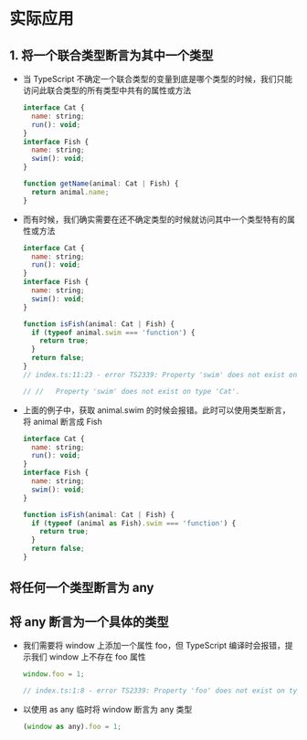 # 实际应用

## 1. 将一个联合类型断言为其中一个类型

  - 当 TypeScript 不确定一个联合类型的变量到底是哪个类型的时候，我们只能访问此联合类型的所有类型中共有的属性或方法

    ```javascript
    interface Cat {
      name: string;
      run(): void;
    }
    interface Fish {
      name: string;
      swim(): void;
    }

    function getName(animal: Cat | Fish) {
      return animal.name;
    }
    ```

  - 而有时候，我们确实需要在还不确定类型的时候就访问其中一个类型特有的属性或方法

    ```javascript
    interface Cat {
      name: string;
      run(): void;
    }
    interface Fish {
      name: string;
      swim(): void;
    }

    function isFish(animal: Cat | Fish) {
      if (typeof animal.swim === 'function') {
        return true;
      }
      return false;
    }
    // index.ts:11:23 - error TS2339: Property 'swim' does not exist on type 'Cat | Fish'.

    // //   Property 'swim' does not exist on type 'Cat'.
    ```

  - 上面的例子中，获取 animal.swim 的时候会报错。此时可以使用类型断言，将 animal 断言成 Fish

    ```javascript
    interface Cat {
      name: string;
      run(): void;
    }
    interface Fish {
      name: string;
      swim(): void;
    }

    function isFish(animal: Cat | Fish) {
      if (typeof (animal as Fish).swim === 'function') {
        return true;
      }
      return false;
    }
    ```

## 将任何一个类型断言为 any

## 将 any 断言为一个具体的类型

  - 我们需要将 window 上添加一个属性 foo，但 TypeScript 编译时会报错，提示我们 window 上不存在 foo 属性

    ```javascript
    window.foo = 1;

    // index.ts:1:8 - error TS2339: Property 'foo' does not exist on type 'Window & typeof globalThis'.
    ```

  - 以使用 as any 临时将 window 断言为 any 类型

    ```javascript
    (window as any).foo = 1;
    ```
